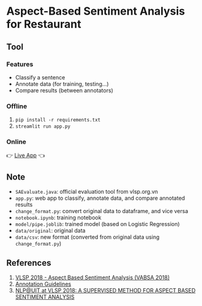 # Aspect-Based Sentiment Analysis for Restaurant

## Tool

### Features

- Classify a sentence
- Annotate data (for training, testing...)
- Compare results (between annotators)

### Offline

1. `pip install -r requirements.txt`
2. `streamlit run app.py`

### Online

👉 [Live App](https://share.streamlit.io/thinhntr/absa/main/app.py) 👈

## Note

- `SAEvaluate.java`: official evaluation tool from vlsp.org.vn
- `app.py`: web app to classify, annotate data, and compare annotated results
- `change_format.py`: convert original data to dataframe, and vice versa
- `notebook.ipynb`: training notebook
- `model/pipe.joblib`: trained model (based on Logistic Regression)
- `data/original`: original data
- `data/csv`: new format (converted from original data using `change_format.py`)

## References

1. [VLSP 2018 - Aspect Based Sentiment Analysis (VABSA 2018)](https://vlsp.org.vn/vlsp2018/eval/sa)
2. [Annotation Guidelines](https://vlsp.org.vn/sites/default/files/2019-06/Guidelines-SA-Restaurant%20%285-3-2018%29.pdf)
3. [NLP@UIT at VLSP 2018: A SUPERVISED METHOD FOR ASPECT BASED SENTIMENT ANALYSIS](https://drive.google.com/file/d/1OacrdWtr47XlRlTXVsuYN7WhLdaPAeU-/view)
